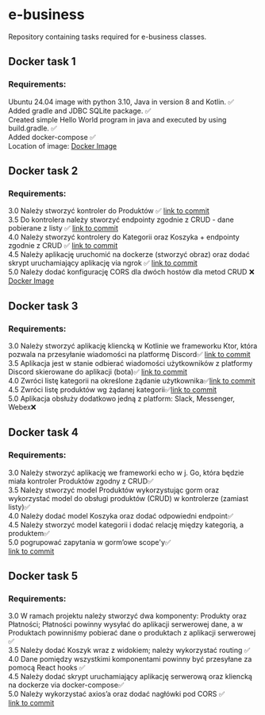 # e-business
Repository containing tasks required for e-business classes.

## Docker task 1
### Requirements:
Ubuntu 24.04 image with python 3.10, Java in version 8 and Kotlin. ✅<br/>
Added gradle and JDBC SQLite package. ✅<br/>
Created simple Hello World program in java and executed by using build.gradle. ✅<br/>
Added docker-compose ✅<br/>
Location of image:
[Docker Image](https://hub.docker.com/repository/docker/pandoraproject/e-business/general)

## Docker task 2
### Requirements:
3.0 Należy stworzyć kontroler do Produktów ✅ [link to commit](https://github.com/Pandora-Project/e-business/commit/b2e689bfa148baeec9d0ac839a2044a31f4cc10c) <br/>
3.5 Do kontrolera należy stworzyć endpointy zgodnie z CRUD - dane
pobierane z listy ✅ [link to commit](https://github.com/Pandora-Project/e-business/commit/b2e689bfa148baeec9d0ac839a2044a31f4cc10c) <br/>
4.0 Należy stworzyć kontrolery do Kategorii oraz Koszyka + endpointy
zgodnie z CRUD ✅ [link to commit](https://github.com/Pandora-Project/e-business/commit/7adf1ef989288b8467f8a8da594271885ac96637) <br/>
4.5 Należy aplikację uruchomić na dockerze (stworzyć obraz) oraz dodać
skrypt uruchamiający aplikację via ngrok ✅ [link to commit](https://github.com/Pandora-Project/e-business/commit/5d82f2fbd6d1fff34bf37f5d9f91923b71864b31) <br/>
5.0 Należy dodać konfigurację CORS dla dwóch hostów dla metod CRUD ❌ <br/>
[Docker Image](https://hub.docker.com/repository/docker/pandoraproject/scala-crud/general)

## Docker task 3
### Requirements:
3.0 Należy stworzyć aplikację kliencką w Kotlinie we frameworku Ktor,
która pozwala na przesyłanie wiadomości na platformę Discord✅ [link to commit](https://github.com/Pandora-Project/e-business/commit/fbac22d4dfe92683b1e6492eeb34c475aab864c4)<br/>
3.5 Aplikacja jest w stanie odbierać wiadomości użytkowników z
platformy Discord skierowane do aplikacji (bota)✅ [link to commit](https://github.com/Pandora-Project/e-business/commit/fbac22d4dfe92683b1e6492eeb34c475aab864c4)<br/>
4.0 Zwróci listę kategorii na określone żądanie użytkownika✅[link to commit](https://github.com/Pandora-Project/e-business/commit/6a42513d11c85a82ab87c34f2c1183093602a380)<br/>
4.5 Zwróci listę produktów wg żądanej kategorii✅[link to commit](https://github.com/Pandora-Project/e-business/commit/6a42513d11c85a82ab87c34f2c1183093602a380)<br/>
5.0 Aplikacja obsłuży dodatkowo jedną z platform: Slack, Messenger,
Webex❌<br/>

## Docker task 4
### Requirements:
3.0 Należy stworzyć aplikację we frameworki echo w j. Go, która będzie
miała kontroler Produktów zgodny z CRUD✅<br/>
3.5 Należy stworzyć model Produktów wykorzystując gorm oraz
wykorzystać model do obsługi produktów (CRUD) w kontrolerze (zamiast
listy)✅<br/>
4.0 Należy dodać model Koszyka oraz dodać odpowiedni endpoint✅<br/>
4.5 Należy stworzyć model kategorii i dodać relację między kategorią,
a produktem✅<br/>
5.0 pogrupować zapytania w gorm’owe scope'y✅<br/>
[link to commit](https://github.com/Pandora-Project/e-business/commit/36cc40a43fb0875538727a74edd681f858cf850d)

## Docker task 5
### Requirements:
3.0 W ramach projektu należy stworzyć dwa komponenty: Produkty oraz
Płatności; Płatności powinny wysyłać do aplikacji serwerowej dane, a w
Produktach powinniśmy pobierać dane o produktach z aplikacji
serwerowej ✅<br/>
3.5 Należy dodać Koszyk wraz z widokiem; należy wykorzystać routing ✅<br/>
4.0 Dane pomiędzy wszystkimi komponentami powinny być przesyłane za
pomocą React hooks ✅<br/>
4.5 Należy dodać skrypt uruchamiający aplikację serwerową oraz
kliencką na dockerze via docker-compose✅<br/>
5.0 Należy wykorzystać axios’a oraz dodać nagłówki pod CORS ✅<br/>
[link to commit](https://github.com/Pandora-Project/e-business/commit/090e5de4d02b8bd97cec63e206e1695723cf2033)
